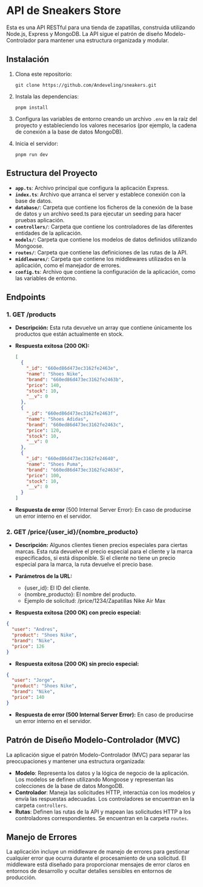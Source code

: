 # API de Sneakers Store

Esta es una API RESTful para una tienda de zapatillas, construida utilizando Node.js, Express y MongoDB. La API sigue el patrón de diseño Modelo-Controlador para mantener una estructura organizada y modular.

## Instalación

1. Clona este repositorio:

   ```
   git clone https://github.com/Andeveling/sneakers.git
   ```

2. Instala las dependencias:

   ```
   pnpm install
   ```

3. Configura las variables de entorno creando un archivo `.env` en la raíz del proyecto y estableciendo los valores necesarios (por ejemplo, la cadena de conexión a la base de datos MongoDB).

4. Inicia el servidor:

   ```
   pnpm run dev
   ```

## Estructura del Proyecto

- **`app.ts`**: Archivo principal que configura la aplicación Express.
- **`index.ts`**: Archivo que arranca el server y establece conexión con la base de datos.
- **`database/`**: Carpeta que contiene los ficheros de la conexión de la base de datos y un archivo seed.ts para ejecutar un seeding para hacer pruebas aplicación.
- **`controllers/`**: Carpeta que contiene los controladores de las diferentes entidades de la aplicación.
- **`models/`**: Carpeta que contiene los modelos de datos definidos utilizando Mongoose.
- **`routes/`**: Carpeta que contiene las definiciones de las rutas de la API.
- **`middlewares/`**: Carpeta que contiene los middlewares utilizados en la aplicación, como el manejador de errores.
- **`config.ts`**: Archivo que contiene la configuración de la aplicación, como las variables de entorno.

## Endpoints

### 1. GET /products

- **Descripción:** Esta ruta devuelve un array que contiene únicamente los productos que están actualmente en stock.

- **Respuesta exitosa (200 OK):**

  ```json
  [
    {
      "_id": "660ed86d473ec3162fe2463e",
      "name": "Shoes Nike",
      "brand": "660ed86d473ec3162fe2463b",
      "price": 140,
      "stock": 10,
      "__v": 0
    },
    {
      "_id": "660ed86d473ec3162fe2463f",
      "name": "Shoes Adidas",
      "brand": "660ed86d473ec3162fe2463c",
      "price": 120,
      "stock": 10,
      "__v": 0
    },
    {
      "_id": "660ed86d473ec3162fe24640",
      "name": "Shoes Puma",
      "brand": "660ed86d473ec3162fe2463d",
      "price": 100,
      "stock": 10,
      "__v": 0
    }
  ]
  ```

- **Respuesta de error** (500 Internal Server Error): En caso de producirse un error interno en el servidor.

### 2. GET /price/{user_id}/{nombre_producto}

- **Descripción:** Algunos clientes tienen precios especiales para ciertas marcas. Esta ruta devuelve el precio especial para el cliente y la marca especificados, si está disponible. Si el cliente no tiene un precio especial para la marca, la ruta devuelve el precio base.

- **Parámetros de la URL:**

  - {user_id}: El ID del cliente.
  - {nombre_producto}: El nombre del producto.
  - Ejemplo de solicitud: /price/1234/Zapatillas Nike Air Max

- **Respuesta exitosa (200 OK) con precio especial:**

```json
{
  "user": "Andres",
  "product": "Shoes Nike",
  "brand": "Nike",
  "price": 126
}
```

- **Respuesta exitosa (200 OK) sin precio especial:**

```json
{
  "user": "Jorge",
  "product": "Shoes Nike",
  "brand": "Nike",
  "price": 140
}
```

- **Respuesta de error (500 Internal Server Error):** En caso de producirse un error interno en el servidor.

## Patrón de Diseño Modelo-Controlador (MVC)

La aplicación sigue el patrón Modelo-Controlador (MVC) para separar las preocupaciones y mantener una estructura organizada:

- **Modelo**: Representa los datos y la lógica de negocio de la aplicación. Los modelos se definen utilizando Mongoose y representan las colecciones de la base de datos MongoDB.
- **Controlador**: Maneja las solicitudes HTTP, interactúa con los modelos y envía las respuestas adecuadas. Los controladores se encuentran en la carpeta `controllers`.
- **Rutas**: Definen las rutas de la API y mapean las solicitudes HTTP a los controladores correspondientes. Se encuentran en la carpeta `routes`.

## Manejo de Errores

La aplicación incluye un middleware de manejo de errores para gestionar cualquier error que ocurra durante el procesamiento de una solicitud. El middleware está diseñado para proporcionar mensajes de error claros en entornos de desarrollo y ocultar detalles sensibles en entornos de producción.
